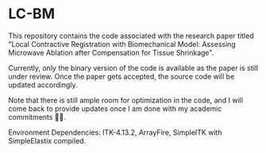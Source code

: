 # LC-BM

This repository contains the code associated with the research paper titled "Local Contractive Registration with Biomechanical Model: Assessing Microwave Ablation after Compensation for Tissue Shrinkage". 



Currently, only the binary version of the code is available as the paper is still under review. Once the paper gets accepted, the source code will be updated accordingly.



Note that there is still ample room for optimization in the code, and I will come back to provide updates once I am done with my academic commitments 🐱‍🏍.





Environment Dependencies:
ITK-4.13.2, ArrayFire, SimpleITK with SimpleElastix compiled.
